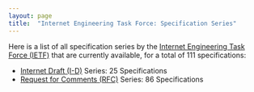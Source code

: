 ```yaml
---
layout: page
title:  "Internet Engineering Task Force: Specification Series"
---
```


Here is a list of all specification series by the [Internet Engineering Task Force (IETF)](http://www.ietf.org/) that are currently available, for a total of 111 specifications:

  * [Internet Draft (I-D)](I-D) Series: 25 Specifications
  * [Request for Comments (RFC)](RFC) Series: 86 Specifications
